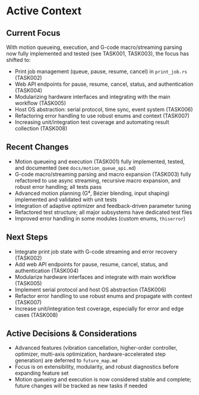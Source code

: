 # Active Context


## Current Focus
With motion queueing, execution, and G-code macro/streaming parsing now fully implemented and tested (see TASK001, TASK003), the focus has shifted to:
- Print job management (queue, pause, resume, cancel) in `print_job.rs` (TASK002)
- Web API endpoints for pause, resume, cancel, status, and authentication (TASK004)
- Modularizing hardware interfaces and integrating with the main workflow (TASK005)
- Host OS abstraction: serial protocol, time sync, event system (TASK006)
- Refactoring error handling to use robust enums and context (TASK007)
- Increasing unit/integration test coverage and automating result collection (TASK008)


## Recent Changes
- Motion queueing and execution (TASK001) fully implemented, tested, and documented (see `docs/motion_queue_api.md`)
- G-code macro/streaming parsing and macro expansion (TASK003) fully refactored to use async streaming, recursive macro expansion, and robust error handling; all tests pass
- Advanced motion planning (G⁴, Bézier blending, input shaping) implemented and validated with unit tests
- Integration of adaptive optimizer and feedback-driven parameter tuning
- Refactored test structure; all major subsystems have dedicated test files
- Improved error handling in some modules (custom enums, `thiserror`)


## Next Steps
- Integrate print job state with G-code streaming and error recovery (TASK002)
- Add web API endpoints for pause, resume, cancel, status, and authentication (TASK004)
- Modularize hardware interfaces and integrate with main workflow (TASK005)
- Implement serial protocol and host OS abstraction (TASK006)
- Refactor error handling to use robust enums and propagate with context (TASK007)
- Increase unit/integration test coverage, especially for error and edge cases (TASK008)

## Active Decisions & Considerations
- Advanced features (vibration cancellation, higher-order controller, optimizer, multi-axis optimization, hardware-accelerated step generation) are deferred to `future_map.md`
- Focus is on extensibility, modularity, and robust diagnostics before expanding feature set
- Motion queueing and execution is now considered stable and complete; future changes will be tracked as new tasks if needed

